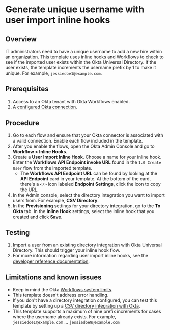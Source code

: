 # Generate unique username with user import inline hooks

## Overview

IT administrators need to have a unique username to add a new hire within an organization. This template uses inline hooks and Workflows to check to see if the imported user exists within the Okta Universal Directory. If the user exists, the template increments the username prefix by 1 to make it unique. For example, `jessiedoe1@example.com`.

## Prerequisites

1.  Access to an Okta tenant with Okta Workflows enabled.
2.  A [configured Okta connection](https://help.okta.com/okta_help.htm?type=wf&id=ext-connect-your-apps).

## Procedure

1.  Go to each flow and ensure that your Okta connector is associated with a valid connection. Enable each flow included in the template.
2.  After you enable the flows, open the Okta Admin Console and go to **Workflow > Inline Hooks**.
3.  Create a **User Import Inline Hook**. Choose a name for your inline hook. Enter the **Workflows API Endpoint invoke URL** found in the `1.0 Create User` flow from the imported template.
    * The **Workflows API Endpoint URL** can be found by looking at the **API Endpoint** card in your template. At the bottom of the card, there's a `</>` icon labeled **Endpoint Settings**, click the icon to copy the URL.
4.  In the Admin console, select the directory integration you want to import users from. For example, **CSV Directory**.
5.  In the **Provisioning** settings for your directory integration, go to the **To Okta** tab. In the **Inline Hook** settings, select the inline hook that you created and click **Save**.

## Testing

1.  Import a user from an existing directory integration with Okta Universal Directory. This should trigger your inline hook flow.
2.  For more information regarding user import inline hooks, see the [developer reference documentation](https://developer.okta.com/docs/reference/import-hook).

## Limitations and known issues

-   Keep in mind the Okta [Workflows system limits](https://help.okta.com/okta_help.htm?type=wf&id=ext-workflows-system-limits).
-   This template doesn't address error handling.
-   If you don't have a directory integration configured, you can test this template by setting up a [CSV directory integration with Okta](https://help.okta.com/okta_help.htm?id=ext_csvintegration).
-   This template supports a maximum of nine prefix increments for cases where the username already exists. For example, `jessiedoe1@example.com` ... `jessiedoe9@example.com`